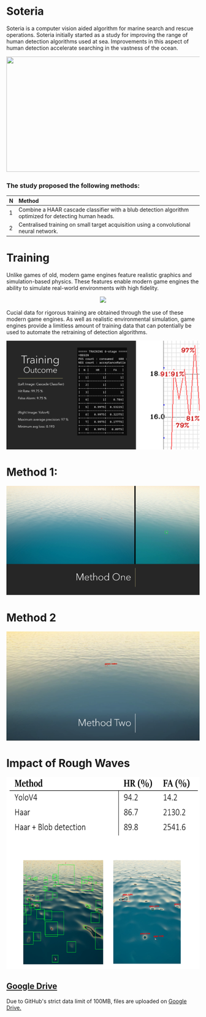 # Soteria
Soteria is a computer vision aided algorithm for marine search and rescue operations. Soteria initially started as a study for improving the range of human detection algorithms used at sea. Improvements in this aspect of human detection accelerate searching in the vastness of the ocean. 

<p align="center">
    <img width= "2400" height="300" src="https://www.wallpaperup.com/uploads/wallpapers/2012/08/07/9790/5d3eed76d6b37b229e46b426065bb6af-1400.jpg">
</p>

### The study proposed the following methods:

| N | Method |
|:---|:---|
|1 | Combine a HAAR cascade classifier with a blub detection algorithm optimized for detecting human heads.|
|2 | Centralised training on small target acquisition using a convolutional neural network. |

# Training
Unlike games of old, modern game engines feature realistic graphics and simulation-based physics. These features enable modern game engines the ability to simulate real-world environments with high fidelity. 

<p align="center">
    <img src="https://answers.unrealengine.com/storage/temp/324132-good-horizon.jpg">
</p>

Cucial data for rigorous training are obtained through the use of these modern game engines. As well as realistic environmental simulation, game engines provide a limitless amount of training data that can potentially be used to automate the retraining of detection algorithms.

<p align="center">
    <img src="https://raw.githubusercontent.com/reywridyll/Soteria/main/results/Training%20Results.PNG">
</p>

# Method 1:
<p align="center">
    <img src="https://raw.githubusercontent.com/reywridyll/Soteria/main/results/method%201.PNG">
</p>

# Method 2
<p align="center">
    <img src="https://raw.githubusercontent.com/reywridyll/Soteria/main/results/Method%202.PNG">
</p>

# Impact of Rough Waves
<p align="center">
    <img height="500" src="https://raw.githubusercontent.com/reywridyll/Soteria/main/results/Introduction%20of%20waves.PNG">
</p>

## [Google Drive](https://drive.google.com/drive/folders/1Dk61_GZPk3sXa0BTTYdTasRWN76ah6Md?usp=sharing)
Due to GitHub's strict data limit of 100MB, files are uploaded on [Google Drive.](https://drive.google.com/drive/folders/1Dk61_GZPk3sXa0BTTYdTasRWN76ah6Md?usp=sharing)
